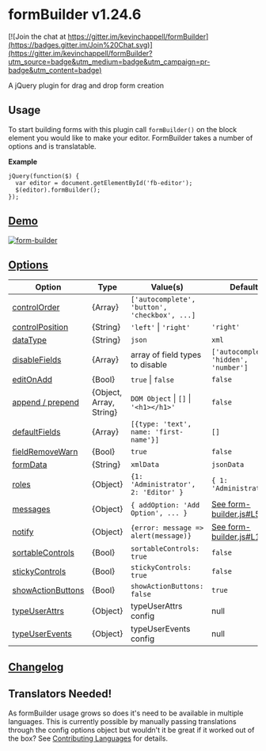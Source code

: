 formBuilder v1.24.6
===========

[![Join the chat at https://gitter.im/kevinchappell/formBuilder](https://badges.gitter.im/Join%20Chat.svg)](https://gitter.im/kevinchappell/formBuilder?utm_source=badge&utm_medium=badge&utm_campaign=pr-badge&utm_content=badge)

A jQuery plugin for drag and drop form creation

## Usage
To start building forms with this plugin call `formBuilder()` on the block element you would like to make your editor. FormBuilder takes a number of options and is translatable.

**Example**
```
jQuery(function($) {
  var editor = document.getElementById('fb-editor');
  $(editor).formBuilder();
});
```

## [Demo](https://formbuilder.online/) ##
[![form-builder](https://cloud.githubusercontent.com/assets/1457540/16901016/d415f75c-4c2e-11e6-8687-a84c9822162d.png)](https://formbuilder.online/)

## [Options](http://formbuilder.readthedocs.io/en/latest/formBuilder/options/) ##
| Option  | Type | Value(s) | Default |
| ------------- | ------------- |------------- |------------- |
| [controlOrder](http://formbuilder.readthedocs.io/en/latest/formBuilder/options/controlOrder/) | {Array} | `['autocomplete', 'button', 'checkbox', ...]` | |
| [controlPosition](http://formbuilder.readthedocs.io/en/latest/formBuilder/options/controlPosition/) | {String} | `'left'` \| `'right'`  | `'right'` |
| [dataType](http://formbuilder.readthedocs.io/en/latest/formBuilder/options/dataType/) | {String} | `json` | `xml` |
| [disableFields](http://formbuilder.readthedocs.io/en/latest/formBuilder/options/disableFields/) | {Array} | array of field types to disable | `['autocomplete', 'hidden', 'number']` |
| [editOnAdd](http://formbuilder.readthedocs.io/en/latest/formBuilder/options/editOnAdd/) | {Bool} | `true` \| `false` | `false` |
| [append / prepend](http://formbuilder.readthedocs.io/en/latest/formBuilder/options/appendPrepend/) | {Object, Array, String} | `DOM Object` \| `[]` \| `'<h1></h1>'` | `false` |
| [defaultFields](http://formbuilder.readthedocs.io/en/latest/formBuilder/options/defaultFields/) | {Array} | `[{type: 'text', name: 'first-name'}]` | `[]` |
| [fieldRemoveWarn](http://formbuilder.readthedocs.io/en/latest/formBuilder/options/fieldRemoveWarn/) | {Bool} | `true` | `false` |
| [formData](http://formbuilder.readthedocs.io/en/latest/formBuilder/options/formData/) | {String} | `xmlData` | `jsonData` |
| [roles](http://formbuilder.readthedocs.io/en/latest/formBuilder/options/roles/) | {Object} | `{1: 'Administrator', 2: 'Editor' }` | `{ 1: 'Administrator'}` |
| [messages](http://formbuilder.readthedocs.io/en/latest/formBuilder/options/messages/) | {Object} | `{ addOption: 'Add Option', ... }` | [See form-builder.js#L58](https://github.com/kevinchappell/formBuilder/blob/master/src/js/form-builder.js#L58) |
| [notify](http://formbuilder.readthedocs.io/en/latest/formBuilder/options/notify/) | {Object} | `{error: message => alert(message)}` | [See form-builder.js#L186](https://github.com/kevinchappell/formBuilder/blob/master/src/js/form-builder.js#L186) |
| [sortableControls](http://formbuilder.readthedocs.io/en/latest/formBuilder/options/sortableControls/) | {Bool} | `sortableControls: true` | `false` |
| [stickyControls](http://formbuilder.readthedocs.io/en/latest/formBuilder/options/stickyControls/) | {Bool} | `stickyControls: true` | `false` |
| [showActionButtons](http://formbuilder.readthedocs.io/en/latest/formBuilder/options/showActionButtons/) | {Bool} | `showActionButtons: false` | `true` |
| [typeUserAttrs](http://formbuilder.readthedocs.io/en/latest/formBuilder/options/typeUserAttrs/) | {Object} | typeUserAttrs config | null |
| [typeUserEvents](http://formbuilder.readthedocs.io/en/latest/formBuilder/options/typeUserEvents/) | {Object} | typeUserEvents config | null |
## [Changelog](https://github.com/kevinchappell/formBuilder/blob/master/CHANGELOG.md) ##

## Translators Needed!
As formBuilder usage grows so does it's need to be available in multiple languages. This is currently possible by manually passing translations through the config options object but wouldn't it be great if it worked out of the box? See [Contributing Languages](https://github.com/kevinchappell/formBuilder/blob/languages/CONTRIBUTING.md) for details.
